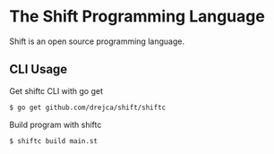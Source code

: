 # The Shift Programming Language

Shift is an open source programming language.

## CLI Usage
Get shiftc CLI with go get
```sh
$ go get github.com/drejca/shift/shiftc
```
Build program with shiftc
```sh
$ shiftc build main.st
```
